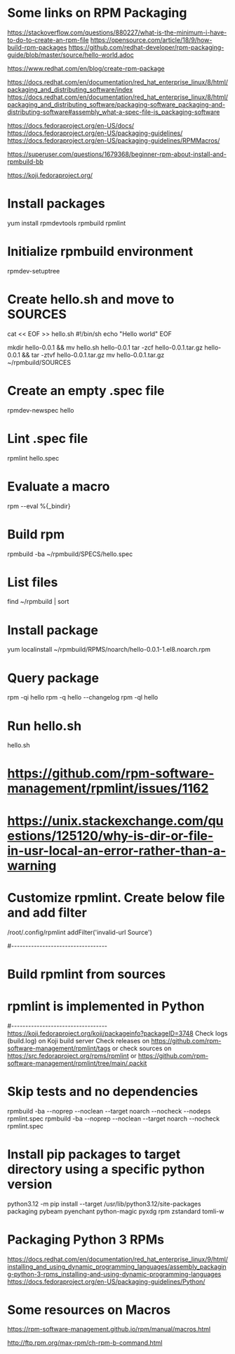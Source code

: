 # Some links on RPM Packaging
https://stackoverflow.com/questions/880227/what-is-the-minimum-i-have-to-do-to-create-an-rpm-file
https://opensource.com/article/18/9/how-build-rpm-packages
https://github.com/redhat-developer/rpm-packaging-guide/blob/master/source/hello-world.adoc

https://www.redhat.com/en/blog/create-rpm-package

https://docs.redhat.com/en/documentation/red_hat_enterprise_linux/8/html/packaging_and_distributing_software/index
https://docs.redhat.com/en/documentation/red_hat_enterprise_linux/8/html/packaging_and_distributing_software/packaging-software_packaging-and-distributing-software#assembly_what-a-spec-file-is_packaging-software

https://docs.fedoraproject.org/en-US/docs/
https://docs.fedoraproject.org/en-US/packaging-guidelines/
https://docs.fedoraproject.org/en-US/packaging-guidelines/RPMMacros/

https://superuser.com/questions/1679368/beginner-rpm-about-install-and-rpmbuild-bb

https://koji.fedoraproject.org/


# Install packages
yum install rpmdevtools rpmbuild rpmlint

# Initialize rpmbuild environment
rpmdev-setuptree

# Create hello.sh and move to SOURCES
cat << EOF >> hello.sh
#!/bin/sh
echo "Hello world"
EOF

mkdir hello-0.0.1 && mv hello.sh hello-0.0.1
tar -zcf hello-0.0.1.tar.gz hello-0.0.1 && tar -ztvf hello-0.0.1.tar.gz
mv hello-0.0.1.tar.gz ~/rpmbuild/SOURCES

# Create an empty .spec file
rpmdev-newspec hello

# Lint .spec file
rpmlint hello.spec

# Evaluate a macro
rpm --eval %{_bindir}

# Build rpm
rpmbuild -ba ~/rpmbuild/SPECS/hello.spec

# List files
find ~/rpmbuild | sort

# Install package
yum localinstall ~/rpmbuild/RPMS/noarch/hello-0.0.1-1.el8.noarch.rpm

# Query package
rpm -qi hello
rpm -q hello --changelog
rpm -ql hello

# Run hello.sh
hello.sh



# https://github.com/rpm-software-management/rpmlint/issues/1162
# https://unix.stackexchange.com/questions/125120/why-is-dir-or-file-in-usr-local-an-error-rather-than-a-warning
# Customize rpmlint. Create below file and add filter
/root/.config/rpmlint
addFilter('invalid-url Source')




#----------------------------------
# Build rpmlint from sources
# rpmlint is implemented in Python
#----------------------------------
https://koji.fedoraproject.org/koji/packageinfo?packageID=3748
Check logs (build.log) on Koji build server
Check releases on https://github.com/rpm-software-management/rpmlint/tags or check sources on https://src.fedoraproject.org/rpms/rpmlint or https://github.com/rpm-software-management/rpmlint/tree/main/.packit


# Skip tests and no dependencies
rpmbuild -ba --noprep --noclean --target noarch --nocheck --nodeps rpmlint.spec
rpmbuild -ba --noprep --noclean --target noarch --nocheck rpmlint.spec


# Install pip packages to target directory using a specific python version
python3.12 -m pip install --target /usr/lib/python3.12/site-packages packaging pybeam pyenchant python-magic pyxdg rpm zstandard tomli-w


# Packaging Python 3 RPMs
https://docs.redhat.com/en/documentation/red_hat_enterprise_linux/9/html/installing_and_using_dynamic_programming_languages/assembly_packaging-python-3-rpms_installing-and-using-dynamic-programming-languages
https://docs.fedoraproject.org/en-US/packaging-guidelines/Python/


# Some resources on Macros
https://rpm-software-management.github.io/rpm/manual/macros.html


http://ftp.rpm.org/max-rpm/ch-rpm-b-command.html